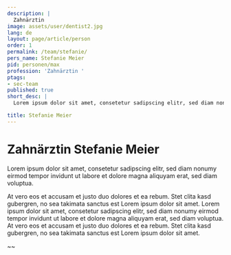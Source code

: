 ```yaml
---
description: |
  Zahnärztin
image: assets/user/dentist2.jpg
lang: de
layout: page/article/person
order: 1
permalink: /team/stefanie/
pers_name: Stefanie Meier
pid: personen/max
profession: 'Zahnärztin '
ptags:
- sec-team
published: true
short_desc: |
  Lorem ipsum dolor sit amet, consetetur sadipscing elitr, sed diam nonumy eirmod tempor invidunt ut labore et dolore magna aliquyam erat, sed diam voluptua.

title: Stefanie Meier
---
```


# Zahnärztin Stefanie Meier

Lorem ipsum dolor sit amet, consetetur sadipscing elitr, sed diam nonumy eirmod tempor invidunt ut labore et dolore magna aliquyam erat, sed diam voluptua.

At vero eos et accusam et justo duo dolores et ea rebum. Stet clita kasd gubergren, no sea takimata sanctus est Lorem ipsum dolor sit amet. Lorem ipsum dolor sit amet, consetetur sadipscing elitr, sed diam nonumy eirmod tempor invidunt ut labore et dolore magna aliquyam erat, sed diam voluptua. At vero eos et accusam et justo duo dolores et ea rebum. Stet clita kasd gubergren, no sea takimata sanctus est Lorem ipsum dolor sit amet.

<div class="clearfix"></div>~~


